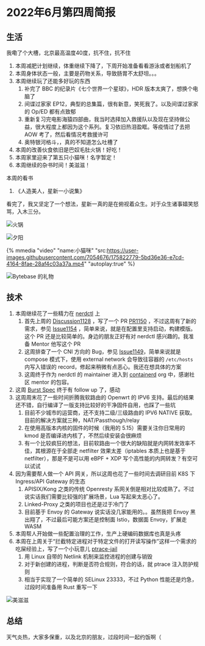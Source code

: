 # 2022年6月第四周简报

## 生活

我嘞了个大槽，北京最高温度40度，抗不住，抗不住

1. 本周减肥计划继续，体重继续下降了，下周开始准备看看游泳或者划船机了
2. 本周身体状态一般，主要是药物关系，导致肠胃不太舒坦。。。
3. 本周继续玩了还能多好玩的东西
    1. 补完了 BBC 的纪录片《七个世界一个星球》，HDR 版本太爽了，想换个电脑了
    2. 间谍过家家 EP12，典型的总集篇，很有新意，笑死我了。以及间谍过家家的 Op/ED 都有点致郁
    3. 重新复习完电影海猿四部曲，我当时选择加入救援队以及现在坚持做公益，很大程度上都因为这个系列。复习依旧热泪盈眶。等疫情过了去把 AOW 考了，然后看情况考救援许可
    4. 奥特银河格斗，，真的不知道怎么吐槽了
4. 本周的改善伙食依旧是巴奴毛肚火锅！好吃！
5. 本周家里迎来了第五只小猫咪！名字暂定！
6. 本周继续的杂书时间！美滋滋！

本周的看书

1. 《人造美人，星新一小说集》

看完了，我又坚定了一个想法，星新一真的是在俯视着众生。对于众生诸事嬉笑怒骂，入木三分。

![火锅](https://user-images.githubusercontent.com/7054676/175822713-8e0c656d-6b90-4e93-b1ac-a3ed5720dd80.png)

![夕阳](https://user-images.githubusercontent.com/7054676/175822734-9569d383-c4da-4bbb-85c1-6f7b19517a6c.png)

{% mmedia "video" "name:小猫咪" "src:https://user-images.githubusercontent.com/7054676/175822779-5bd36e36-e7cd-4164-8fae-28af4c03a37a.mp4" "autoplay:true" %}

![Bytebase 的礼物](https://user-images.githubusercontent.com/7054676/175822818-9dac8949-d16f-4228-a987-970c2265e306.png)

## 技术

1. 本周继续花了一些精力在 [nerdctl](https://github.com/containerd/nerdctl) 上
    1. 首先上周的 [Discussion1128](https://github.com/containerd/nerdctl/discussions/1128) ，写了一个 PR [PR1150](https://github.com/containerd/nerdctl/pull/1150) ，不过这周有了新的需求，参见 [Issue1154](https://github.com/containerd/nerdctl/issues/1154#issuecomment-1162198719) ，简单来说，就是在配置里支持启动，构建模版。这个 PR 还是比较简单的。身边的朋友正好有对 nerdctl 感兴趣的。我准备 Mentor 他写这个 PR
    2. 这周排查了一个 CNI 方向的 Bug，参见 [Issue1149](https://github.com/containerd/nerdctl/issues/1149)，简单来说就是 compose 模式下，使用 external network 会导致往容器的 `/etc/hosts` 内写入错误的 record，修起来稍微有点恶心。我还在想具体的方案
    3. 这周终于作为 nerdctl 的 maintainer 进入到 [containerd](https://github.com/containerd) org 中，感谢社区 mentor 的包容。
2. 这周 [Burst Spec](https://github.com/opencontainers/runtime-spec/pull/1120) 终于有 follow up 了，感动
3. 这周周末花了一些时间折腾我软路由的 Openwrt 的 IPV6 支持。最后的结果还不错，自行编译了一版支持比较好的干净固件自用，也踩了一些坑
    1. 目前不少城市的运营商，还不支持二级/三级路由的 IPV6 NATIVE 获取。目前的解决方案就三种，NAT/Passthough/relay
    2. 在使用高版本内核的固件的时候（我用的 5.15）需要关注你日常用的 kmod 是否编译进内核了，不然后续安装会很麻烦
    3. 有一个比较疯狂的想法，目前软路由一个很大的缺陷就是内网转发效率不佳，其根源在于全部走 netfilter 效果太差（iptables 本质上也是基于 netfilter），那是不是可以用 eBPF + XDP 写个高性能的内网转发？有空可以试试
4. 因为需要帮人做一个 API 网关，所以这周也花了一些时间去调研目前 K8S 下 Ingress/API Gateway 的生态
    1. APISIX/Kong 之类的传统 Openresty 系网关倒是相对比较成熟了。不过说实话我们需要比较强的扩展场景，Lua 写起来太恶心了。
    2. Linked-Proxy 之类的项目也还是过于冷门了
    3. 目前基于 Envoy 的 Gateway 说实话没几家能用的。。虽然我把 Envoy 黑出翔了，不过最后可能方案还是控制面 Istio，数据面 Envoy，扩展走 WASM
5. 本周帮人开始做一些配置治理的工作，生产上硬编码数据库也真是头疼
6. 本周在上周关于“拦截特定进程对于特定文件的打开读写操作”这样一个需求的吃屎经验上，写了一个小玩意儿 [ptrace-jail](https://github.com/Zheaoli/ptrace-jail)
    1. 用 Linux 自带的 Netlink 机制来监控进程的创建与销毁
    2. 对于新创建的进程，判断是否符合规则，符合的话，就 ptrace 注入防护规则
    3. 相当于实现了一个简单的 SELinux 23333，不过 Python 性能还是灼急，过段时间准备用 Rust 重写一下

![美滋滋](https://user-images.githubusercontent.com/7054676/175823911-8e5a8bf7-2b43-46dd-8f08-8a872191ace5.png)

## 总结

天气炎热，大家多保重，以及北京的朋友，过段时间一起约饭啊（
